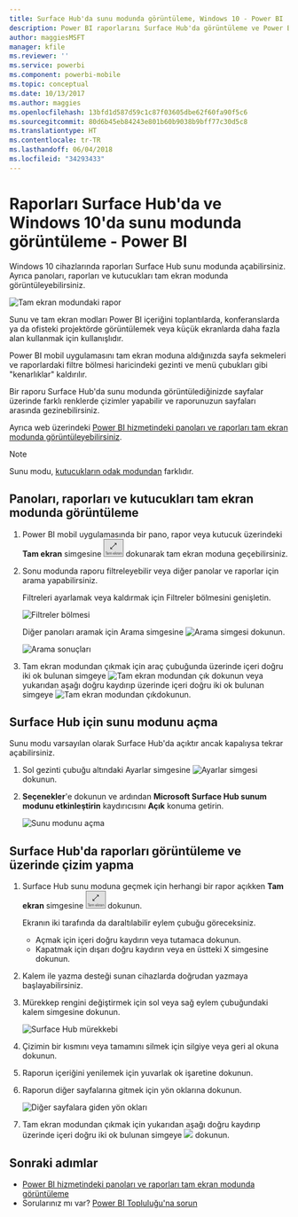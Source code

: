 ```yaml
---
title: Surface Hub'da sunu modunda görüntüleme, Windows 10 - Power BI
description: Power BI raporlarını Surface Hub'da görüntüleme ve Power BI panolarını, raporlarını ve kutucuklarını Windows 10 cihazlarda tam ekran modunda görüntüleme hakkında bilgi edinin.
author: maggiesMSFT
manager: kfile
ms.reviewer: ''
ms.service: powerbi
ms.component: powerbi-mobile
ms.topic: conceptual
ms.date: 10/13/2017
ms.author: maggies
ms.openlocfilehash: 13bfd1d587d59c1c87f03605dbe62f60fa90f5c6
ms.sourcegitcommit: 80d6b45eb84243e801b60b9038b9bff77c30d5c8
ms.translationtype: HT
ms.contentlocale: tr-TR
ms.lasthandoff: 06/04/2018
ms.locfileid: "34293433"
---
```

# <a name="view-reports-in-presentation-mode-on-surface-hub-and-windows-10---power-bi"></a>Raporları Surface Hub'da ve Windows 10'da sunu modunda görüntüleme - Power BI
Windows 10 cihazlarında raporları Surface Hub sunu modunda açabilirsiniz. Ayrıca panoları, raporları ve kutucukları tam ekran modunda görüntüleyebilirsiniz. 

![Tam ekran modundaki rapor](media/mobile-windows-10-app-presentation-mode/power-bi-presentation-mode.png)

Sunu ve tam ekran modları Power BI içeriğini toplantılarda, konferanslarda ya da ofisteki projektörde görüntülemek veya küçük ekranlarda daha fazla alan kullanmak için kullanışlıdır. 

Power BI mobil uygulamasını tam ekran moduna aldığınızda sayfa sekmeleri ve raporlardaki filtre bölmesi haricindeki gezinti ve menü çubukları gibi "kenarlıklar" kaldırılır.

Bir raporu Surface Hub'da sunu modunda görüntülediğinizde sayfalar üzerinde farklı renklerde çizimler yapabilir ve raporunuzun sayfaları arasında gezinebilirsiniz.

Ayrıca web üzerindeki [Power BI hizmetindeki panoları ve raporları tam ekran modunda görüntüleyebilirsiniz](service-fullscreen-mode.md).

> [!NOTE]
> Sunu modu, [kutucukların odak modundan](mobile-tiles-in-the-mobile-apps.md) farklıdır.
> 
> 

## <a name="display-dashboards-reports-and-tiles-in-full-screen-mode"></a>Panoları, raporları ve kutucukları tam ekran modunda görüntüleme
1. Power BI mobil uygulamasında bir pano, rapor veya kutucuk üzerindeki **Tam ekran** simgesine ![Tam ekran simgesi](media/mobile-windows-10-app-presentation-mode/power-bi-full-screen-icon.png) dokunarak tam ekran moduna geçebilirsiniz.
2. Sonu modunda raporu filtreleyebilir veya diğer panolar ve raporlar için arama yapabilirsiniz.
   
    Filtreleri ayarlamak veya kaldırmak için Filtreler bölmesini genişletin.
   
    ![Filtreler bölmesi](media/mobile-windows-10-app-presentation-mode/power-bi-windows-10-presentation-filter.png)
   
     Diğer panoları aramak için Arama simgesine ![Arama simgesi](media/mobile-windows-10-app-presentation-mode/power-bi-windows-10-presentation-search-icon.png) dokunun.
   
    ![Arama sonuçları](media/mobile-windows-10-app-presentation-mode/power-bi-windows-10-search.png)
3. Tam ekran modundan çıkmak için araç çubuğunda üzerinde içeri doğru iki ok bulunan simgeye ![Tam ekran modundan çık](media/mobile-windows-10-app-presentation-mode/power-bi-windows-10-exit-full-screen-icon.png) dokunun veya yukarıdan aşağı doğru kaydırıp üzerinde içeri doğru iki ok bulunan simgeye ![Tam ekran modundan çık](media/mobile-windows-10-app-presentation-mode/power-bi-windows-10-exit-full-screen-hub-icon.png)dokunun.

## <a name="turn-on-presentation-mode-for-surface-hub"></a>Surface Hub için sunu modunu açma
Sunu modu varsayılan olarak Surface Hub'da açıktır ancak kapalıysa tekrar açabilirsiniz.

1. Sol gezinti çubuğu altındaki Ayarlar simgesine ![Ayarlar simgesi](media/mobile-windows-10-app-presentation-mode/power-bi-settings-icon.png) dokunun.
2. **Seçenekler**'e dokunun ve ardından **Microsoft Surface Hub sunum modunu etkinleştirin** kaydırıcısını **Açık** konuma getirin.
   
    ![Sunu modunu açma](media/mobile-windows-10-app-presentation-mode/power-bi-turn-on-presentation-mode.png)

## <a name="display-and-draw-on-reports-on-surface-hub"></a>Surface Hub'da raporları görüntüleme ve üzerinde çizim yapma
1. Surface Hub sunu moduna geçmek için herhangi bir rapor açıkken **Tam ekran** simgesine ![Tam ekran simgesi](media/mobile-windows-10-app-presentation-mode/power-bi-full-screen-icon.png) dokunun.
   
    Ekranın iki tarafında da daraltılabilir eylem çubuğu göreceksiniz. 
   
   * Açmak için içeri doğru kaydırın veya tutamaca dokunun.
   * Kapatmak için dışarı doğru kaydırın veya en üstteki X simgesine dokunun.
2. Kalem ile yazma desteği sunan cihazlarda doğrudan yazmaya başlayabilirsiniz. 
3. Mürekkep rengini değiştirmek için sol veya sağ eylem çubuğundaki kalem simgesine dokunun.
   
    ![Surface Hub mürekkebi](media/mobile-windows-10-app-presentation-mode/power-bi-windows-10-surface-hub-ink.png)
4. Çizimin bir kısmını veya tamamını silmek için silgiye veya geri al okuna dokunun.
5. Raporun içeriğini yenilemek için yuvarlak ok işaretine dokunun.
6. Raporun diğer sayfalarına gitmek için yön oklarına dokunun.
   
    ![Diğer sayfalara giden yön okları](media/mobile-windows-10-app-presentation-mode/power-bi-windows-10-surface-hub-arrows.png)
7. Tam ekran modundan çıkmak için yukarıdan aşağı doğru kaydırıp üzerinde içeri doğru iki ok bulunan simgeye ![](media/mobile-windows-10-app-presentation-mode/power-bi-windows-10-exit-full-screen-hub-icon.png) dokunun.

## <a name="next-steps"></a>Sonraki adımlar
* [Power BI hizmetindeki panoları ve raporları tam ekran modunda görüntüleme](service-fullscreen-mode.md)
* Sorularınız mı var? [Power BI Topluluğu'na sorun](http://community.powerbi.com/)

